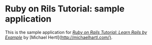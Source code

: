 # Ruby on Rils Tutorial: sample application

This is the sample application for [*Ruby on Rails Tutorial: Learn Rails by Example*](http://railstutorial.org/) by [Michael Hertl]{http://michaelhartl.com/}.